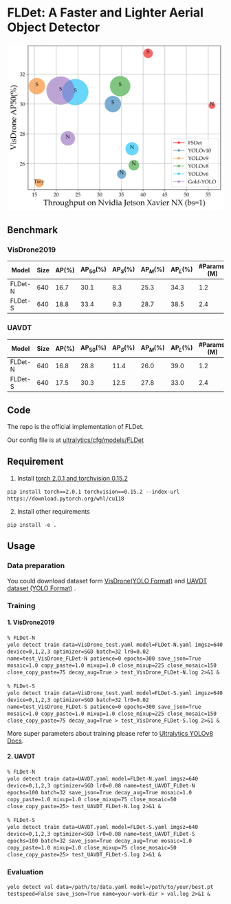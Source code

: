 # FLDet: A Faster and Lighter Aerial Object Detector

<img src="fig/result.png" alt="AP-Latency_houzhui_00" style="zoom:50%;" />



## Benchmark

### VisDrone2019

| Model   | Size | AP(%) | AP$_{50}$(%) | AP$_S$(%) | AP$_M$(%) | AP$_L$(%) | #Params.(M) | FLOPs(G) | Latency(ms) | FPS  | Weight&train.log                                             |
| ------- | ---- | ----- | ------------ | --------- | --------- | --------- | ----------- | -------- | ----------- | ---- | ------------------------------------------------------------ |
| FLDet-N | 640  | 16.7  | 30.1         | 8.3       | 25.3      | 34.3      | 1.2         | 12.3     | 17.9        | 55.9 | [Google Drive](https://drive.google.com/drive/folders/1BXsWjUddzvDL89Gw69CoPNBfCrCxNsb1?usp=sharing) |
| FLDet-S | 640  | 18.8  | 33.4         | 9.3       | 28.7      | 38.5      | 2.4         | 26.9     | 24.3        | 41.2 | [Google Drive](https://drive.google.com/drive/folders/1ktOuLqjgbrIYhcZ11jFlvhy_FGlm4lwj?usp=sharing) |

### UAVDT

| Model   | Size | AP(%) | AP$_{50}$(%) | AP$_S$(%) | AP$_M$(%) | AP$_L$(%) | #Params.(M) | FLOPs(G) | Latency(ms) | FPS  | Weight&train.log                                             |
| ------- | ---- | ----- | ------------ | --------- | --------- | --------- | ----------- | -------- | ----------- | ---- | ------------------------------------------------------------ |
| FLDet-N | 640  | 16.8  | 28.8         | 11.4      | 26.0      | 39.0      | 1.2         | 12.3     | 17.8        | 56.2 | [Google Drive](https://drive.google.com/drive/folders/1jGn8HVI6jfGbfvjtZ1pzlE2P4RoAEMcB?usp=sharing) |
| FLDet-S | 640  | 17.5  | 30.3         | 12.5      | 27.8      | 33.0      | 2.4         | 26.9     | 24.2        | 41.3 | [Google Drive](https://drive.google.com/drive/folders/1rwlBxh4RCH48dbJw4Uwil8ePuj-YQ5vt?usp=sharing) |



## Code

The repo is the official implementation of FLDet.

Our config file is at [ultralytics/cfg/models/FLDet](ultralytics/cfg/models/FLDet)



## Requirement

1. Install [torch 2.0.1 and torchvision 0.15.2](https://pytorch.org/)

```shell
pip install torch==2.0.1 torchvision==0.15.2 --index-url https://download.pytorch.org/whl/cu118
```

2. Install other requirements

```shell
pip install -e .
```



## Usage

### Data preparation

You could download dataset form [VisDrone(YOLO Format)](https://pan.baidu.com/s/1xWKSZrib3FEBM8R9yY-2Rw?pwd=ry6x ) and [UAVDT dataset (YOLO Format)](https://pan.baidu.com/s/14PREuNKf0gVQFjdKUJV-TA?pwd=sf4x) .

### Training

#### 1. VisDrone2019

```shell
% FLDet-N
yolo detect train data=VisDrone_test.yaml model=FLDet-N.yaml imgsz=640 device=0,1,2,3 optimizer=SGD batch=32 lr0=0.02 name=test_VisDrone_FLDet-N patience=0 epochs=300 save_json=True mosaic=1.0 copy_paste=1.0 mixup=1.0 close_mixup=225 close_mosaic=150 close_copy_paste=75 decay_aug=True > test_VisDrone_FLDet-N.log 2>&1 &

% FLDet-S
yolo detect train data=VisDrone_test.yaml model=FLDet-S.yaml imgsz=640 device=0,1,2,3 optimizer=SGD batch=32 lr0=0.02 name=test_VisDrone_FLDet-S patience=0 epochs=300 save_json=True mosaic=1.0 copy_paste=1.0 mixup=1.0 close_mixup=225 close_mosaic=150 close_copy_paste=75 decay_aug=True > test_VisDrone_FLDet-S.log 2>&1 &
```

More super parameters about training please refer to  [Ultralytics YOLOv8 Docs](https://docs.ultralytics.com/).

#### 2. UAVDT

```shell
% FLDet-N
yolo detect train data=UAVDT.yaml model=FLDet-N.yaml imgsz=640 device=0,1,2,3 optimizer=SGD lr0=0.08 name=test_UAVDT_FLDet-N epochs=100 batch=32 save_json=True decay_aug=True mosaic=1.0 copy_paste=1.0 mixup=1.0 close_mixup=75 close_mosaic=50 close_copy_paste=25> test_UAVDT_FLDet-N.log 2>&1 &

% FLDet-S
yolo detect train data=UAVDT.yaml model=FLDet-S.yaml imgsz=640 device=0,1,2,3 optimizer=SGD lr0=0.08 name=test_UAVDT_FLDet-S epochs=100 batch=32 save_json=True decay_aug=True mosaic=1.0 copy_paste=1.0 mixup=1.0 close_mixup=75 close_mosaic=50 close_copy_paste=25> test_UAVDT_FLDet-S.log 2>&1 &
```

### Evaluation

```shell
yolo detect val data=/path/to/data.yaml model=/path/to/your/best.pt testspeed=False save_json=True name=your-work-dir > val.log 2>&1 &
```
